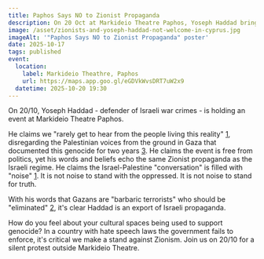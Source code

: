 ```yaml
---
title: Paphos Says NO to Zionist Propaganda
description: On 20 Oct at Markideio Theatre Paphos, Yoseph Haddad brings Israeli propaganda to our country. We won’t idle while our cultural spaces are used to justify genocide. Join the silent protest — stand with Palestine, stand against Zionism, stand for truth.
image: /asset/zionists-and-yoseph-haddad-not-welcome-in-cyprus.jpg
imageAlt: '"Paphos Says NO to Zionist Propaganda" poster'
date: 2025-10-17
tags: published
event:
  location:
    label: Markideio Theathre, Paphos
    url: https://maps.app.goo.gl/eGDVkWvsDRT7uW2x9
  datetime: 2025-10-20 19:30
---
```


On 20/10, Yoseph Haddad - defender of Israeli war crimes - is holding an event at Markideio Theatre Paphos.

He claims we "rarely get to hear from the people living this reality" [1], disregarding the Palestinian voices from the ground in Gaza that documented this genocide for two years [3]. He claims the event is free from politics, yet his words and beliefs echo the same Zionist propaganda as the Israeli regime. He claims the Israel-Palestine "conversation" is filled with "noise" [1]. It is not noise to stand with the oppressed. It is not noise to stand for truth.

With his words that Gazans are "barbaric terrorists" who should be "eliminated" [2], it's clear Haddad is an export of Israeli propaganda. 

How do you feel about your cultural spaces being used to support genocide? In a country with hate speech laws the government fails to enforce, it's critical we make a stand against Zionism. Join us on 20/10 for a silent protest outside Markideio Theatre.

[1]:https://yosephhaddadcyprus.com/ 
[2]:https://x.com/YosephHaddad/status/1780673111957917756
[3]:https://www.linkedin.com/posts/yoseph-haddad-a97a47198_we-have-been-waiting-for-two-years-for-this-activity-7383423326993690625-JEbW?utm_source=share&utm_medium=member_desktop&rcm=ACoAAC9IVKkBtMPO5EBqZAb8pKZRwMbI0DvpGvM

<!--
<div lang="el">
{% markdown %}

## Greek
{% endmarkdown %}
</div>

<div lang="ar" dir="rtl">
{% markdown %}
## Arabic
{% endmarkdown %}
</div>
-->
